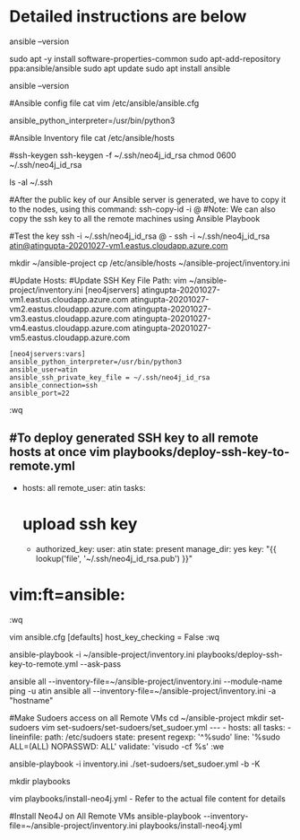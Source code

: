 # Detailed instructions are below
ansible –version

sudo apt -y install software-properties-common
sudo apt-add-repository ppa:ansible/ansible
sudo apt update
sudo apt install ansible

ansible –version

#Ansible config file
cat vim /etc/ansible/ansible.cfg

ansible_python_interpreter=/usr/bin/python3

#Ansible Inventory file
cat /etc/ansible/hosts

#ssh-keygen
ssh-keygen -f ~/.ssh/neo4j_id_rsa
chmod 0600 ~/.ssh/neo4j_id_rsa

ls -al ~/.ssh

#After the public key of our Ansible server is generated, we have to copy it to the nodes, using this command:
ssh-copy-id -i <username>@<IP address of our node machine>
#Note: We can also copy the ssh key to all the remote machines using Ansible Playbook

#Test the key
ssh -i ~/.ssh/neo4j_id_rsa <username>@<IP address of our node machine>
	- ssh -i ~/.ssh/neo4j_id_rsa atin@atingupta-20201027-vm1.eastus.cloudapp.azure.com


mkdir ~/ansible-project
cp /etc/ansible/hosts ~/ansible-project/inventory.ini

#Update Hosts:
#Update SSH Key File Path:
vim ~/ansible-project/inventory.ini
	[neo4jservers]
	atingupta-20201027-vm1.eastus.cloudapp.azure.com
	atingupta-20201027-vm2.eastus.cloudapp.azure.com
	atingupta-20201027-vm3.eastus.cloudapp.azure.com
	atingupta-20201027-vm4.eastus.cloudapp.azure.com
	atingupta-20201027-vm5.eastus.cloudapp.azure.com

	[neo4jservers:vars]
	ansible_python_interpreter=/usr/bin/python3
	ansible_user=atin
	ansible_ssh_private_key_file = ~/.ssh/neo4j_id_rsa
	ansible_connection=ssh
	ansible_port=22
	
:wq

#To deploy generated SSH key to all remote hosts at once
vim playbooks/deploy-ssh-key-to-remote.yml
---
- hosts: all
  remote_user: atin
  tasks:
  # upload ssh key                
  - authorized_key:
	  user: atin
	  state: present
	  manage_dir: yes
	  key: "{{ lookup('file', '~/.ssh/neo4j_id_rsa.pub') }}"
# vim:ft=ansible:
:wq

vim ansible.cfg
	[defaults]
	host_key_checking = False
:wq

ansible-playbook -i ~/ansible-project/inventory.ini playbooks/deploy-ssh-key-to-remote.yml --ask-pass


ansible all --inventory-file=~/ansible-project/inventory.ini --module-name ping -u atin
ansible all --inventory-file=~/ansible-project/inventory.ini -a "hostname"

#Make Sudoers access on all Remote VMs
cd ~/ansible-project
mkdir set-sudoers
vim set-sudoers/set-sudoers/set_sudoer.yml
	---
	- hosts: all
	  tasks:
		- lineinfile:
			path: /etc/sudoers
			state: present
			regexp: '^%sudo'
			line: '%sudo ALL=(ALL) NOPASSWD: ALL'
			validate: 'visudo -cf %s'
:we

ansible-playbook -i inventory.ini ./set-sudoers/set_sudoer.yml -b -K

mkdir playbooks

vim playbooks/install-neo4j.yml
	- Refer to the actual file content for details


#Install Neo4J on All Remote VMs
ansible-playbook --inventory-file=~/ansible-project/inventory.ini playbooks/install-neo4j.yml

